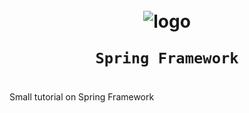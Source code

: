<h1 align="center">
	<br><img src="logo.jpg" alt="logo"><br>

	Spring Framework
</h1>


#

Small tutorial on Spring Framework


